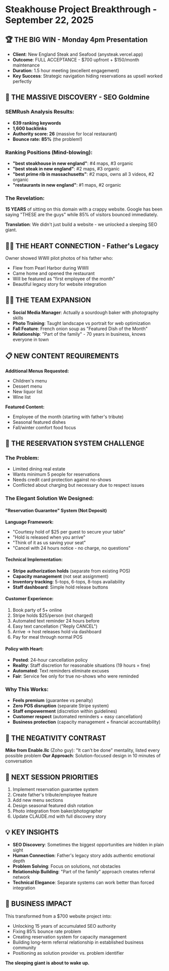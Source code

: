 # Steakhouse Project Breakthrough - September 22, 2025

## 🏆 THE BIG WIN - Monday 4pm Presentation
- **Client**: New England Steak and Seafood (anysteak.vercel.app)
- **Outcome**: FULL ACCEPTANCE - $700 upfront + $150/month maintenance
- **Duration**: 1.5 hour meeting (excellent engagement)
- **Key Success**: Strategic navigation hiding reservations as upsell worked perfectly

## 💎 THE MASSIVE DISCOVERY - SEO Goldmine

### SEMRush Analysis Results:
- **639 ranking keywords**
- **1,600 backlinks**
- **Authority score: 26** (massive for local restaurant)
- **Bounce rate: 85%** (the problem!)

### Ranking Positions (Mind-blowing):
- **"best steakhouse in new england"**: #4 maps, #3 organic
- **"best steak in new england"**: #2 maps, #3 organic
- **"best prime rib in massachusetts"**: #2 maps, owns all 3 videos, #2 organic
- **"restaurants in new england"**: #1 maps, #2 organic

### The Revelation:
**15 YEARS** of sitting on this domain with a crappy website. Google has been saying "THESE are the guys" while 85% of visitors bounced immediately.

**Translation**: We didn't just build a website - we unlocked a sleeping SEO giant.

## 👨‍✈️ THE HEART CONNECTION - Father's Legacy
Owner showed WWII pilot photos of his father who:
- Flew from Pearl Harbor during WWII
- Came home and opened the restaurant
- Will be featured as "first employee of the month"
- Beautiful legacy story for website integration

## 🧑‍🍳 THE TEAM EXPANSION
- **Social Media Manager**: Actually a sourdough baker with photography skills
- **Photo Training**: Taught landscape vs portrait for web optimization
- **Fall Feature**: French onion soup as "Featured Dish of the Month"
- **Relationship**: "Part of the family" - 70 years in business, knows everyone in town

## 📋 NEW CONTENT REQUIREMENTS
**Additional Menus Requested:**
- Children's menu
- Dessert menu
- New liquor list
- Wine list

**Featured Content:**
- Employee of the month (starting with father's tribute)
- Seasonal featured dishes
- Fall/winter comfort food focus

## 🎯 THE RESERVATION SYSTEM CHALLENGE

### The Problem:
- Limited dining real estate
- Wants minimum 5 people for reservations
- Needs credit card protection against no-shows
- Conflicted about charging but necessary due to respect issues

### The Elegant Solution We Designed:

#### **"Reservation Guarantee" System (Not Deposit)**
**Language Framework:**
- "Courtesy hold of $25 per guest to secure your table"
- "Hold is released when you arrive"
- "Think of it as us saving your seat"
- "Cancel with 24 hours notice - no charge, no questions"

#### **Technical Implementation:**
- **Stripe authorization holds** (separate from existing POS)
- **Capacity management** (not seat assignment)
- **Inventory tracking**: 5-tops, 6-tops, 8-tops availability
- **Staff dashboard**: Simple hold release buttons

#### **Customer Experience:**
1. Book party of 5+ online
2. Stripe holds $25/person (not charged)
3. Automated text reminder 24 hours before
4. Easy text cancellation ("Reply CANCEL")
5. Arrive → host releases hold via dashboard
6. Pay for meal through normal POS

#### **Policy with Heart:**
- **Posted**: 24-hour cancellation policy
- **Reality**: Staff discretion for reasonable situations (19 hours = fine)
- **Automated**: Text reminders eliminate excuses
- **Fair**: Service fee only for true no-shows who were reminded

### Why This Works:
- **Feels premium** (guarantee vs penalty)
- **Zero POS disruption** (separate Stripe system)
- **Staff empowerment** (discretion within guidelines)
- **Customer respect** (automated reminders + easy cancellation)
- **Business protection** (capacity management + financial accountability)

## 🚫 THE NEGATIVITY CONTRAST
**Mike from Enable.llc** (Zoho guy): "It can't be done" mentality, listed every possible problem
**Our Approach**: Solution-focused design in 10 minutes of conversation

## 🔄 NEXT SESSION PRIORITIES
1. Implement reservation guarantee system
2. Create father's tribute/employee feature
3. Add new menu sections
4. Design seasonal featured dish rotation
5. Photo integration from baker/photographer
6. Update CLAUDE.md with full discovery story

## 💡 KEY INSIGHTS
- **SEO Discovery**: Sometimes the biggest opportunities are hidden in plain sight
- **Human Connection**: Father's legacy story adds authentic emotional depth
- **Problem Solving**: Focus on solutions, not obstacles
- **Relationship Building**: "Part of the family" approach creates referral network
- **Technical Elegance**: Separate systems can work better than forced integration

## 🎯 BUSINESS IMPACT
This transformed from a $700 website project into:
- Unlocking 15 years of accumulated SEO authority
- Fixing 85% bounce rate problem
- Creating reservation system for capacity management
- Building long-term referral relationship in established business community
- Positioning as solution provider vs. problem identifier

**The sleeping giant is about to wake up.**